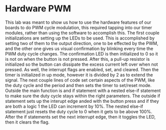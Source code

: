 # Hardware PWM
This lab was meant to show us how to use the hardware features of our boards to do PWM cycle modulation, this required tapping into our timer modules, rather than using the software to accomplish this. The first couple initializations are setting up the LEDs to be used. This is accomplished by setting two of them to the output direction, one to be effected by the PWM, and the other one gives us visual confirmation by blinking every time the PWM duty cycle changes. The confirmation LED is then initialized to 0 so it is not on when the button is not pressed. After this, a pull-up resistor is initialized so the button can dissipate the excess current left over when not pressed. As well, the interrupt flags are enabled, set, and cleared. Then the timer is initialized in up mode, however it is divided by 2 as to extend the signal. The next couple lines of code set certain aspects of the PWM, like the duty cycle and the period and then sets the timer to set/reset mode. Outside the main function is and if statement with a nested else-if statement to make sure the duty cycle stays within the right parameters. The outside if statement sets up the interupt edge anded with the button press and if they are both a logic 1 the LED can increment by 10%. The nested else-if statement just resets the duty cycle to 0 when it gets to be above 100%. After the if statements set the next interrupt edge, then it toggles the LED, then it clears the flag. 

